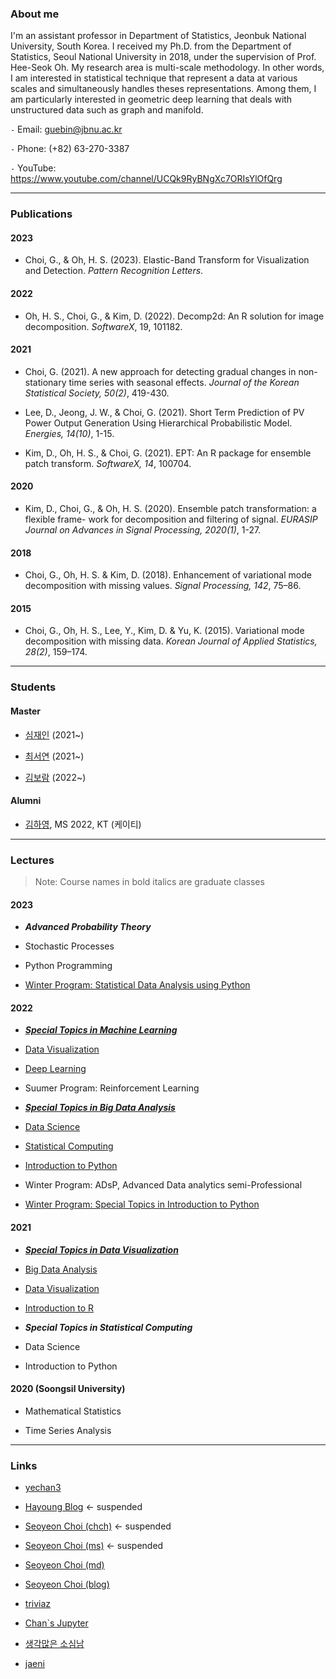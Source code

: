 
### About me

I'm an assistant professor in Department of Statistics, Jeonbuk National University, South Korea. I received my Ph.D. from the Department of Statistics, Seoul National University in 2018, under the supervision of Prof. Hee-Seok Oh. My research area is multi-scale methodology. In other words, I am interested in statistical technique that represent a data at various scales and simultaneously handles theses representations. Among them, I am particularly interested in geometric deep learning that deals with unstructured data such as graph and manifold.

`-` Email: guebin@jbnu.ac.kr

`-` Phone: (+82) 63-270-3387

`-` YouTube: https://www.youtube.com/channel/UCQk9RyBNgXc7ORIsYlOfQrg

--- 

### Publications


#### 2023 

- Choi, G., & Oh, H. S. (2023). Elastic-Band Transform for Visualization and Detection. *Pattern Recognition Letters*.

#### 2022 

- Oh, H. S., Choi, G., & Kim, D. (2022). Decomp2d: An R solution for image decomposition. *SoftwareX*, 19, 101182.

#### 2021 

- Choi, G. (2021). A new approach for detecting gradual changes in non-stationary time series with seasonal effects. *Journal of the Korean Statistical Society, 50(2)*, 419-430. 

- Lee, D., Jeong, J. W., & Choi, G. (2021). Short Term Prediction of PV Power Output Generation Using Hierarchical Probabilistic Model. *Energies, 14(10)*, 1-15.

- Kim, D., Oh, H. S., & Choi, G. (2021). EPT: An R package for ensemble patch transform. *SoftwareX, 14*, 100704.

#### 2020 

- Kim, D., Choi, G., & Oh, H. S. (2020). Ensemble patch transformation: a flexible frame- work for decomposition and filtering of signal. *EURASIP Journal on Advances in Signal Processing, 2020(1)*, 1-27.

#### 2018 

- Choi, G., Oh, H. S. & Kim, D. (2018). Enhancement of variational mode decomposition with missing values. *Signal Processing, 142*, 75–86.

#### 2015

- Choi, G., Oh, H. S., Lee, Y., Kim, D. & Yu, K. (2015). Variational mode decomposition with missing data. *Korean Journal of Applied Statistics, 28(2)*, 159–174.

---

### Students

#### Master 

- [심재인](https://simjaein.github.io/ji1598/) (2021~)

- [최서연](https://github.com/seoyeonc) (2021~)

- [김보람](https://github.com/boram-coco) (2022~)

#### Alumni 

- [김하영](https://github.com/kimha02), MS 2022, KT (케이티)

---

### Lectures

> Note: Course names in bold italics are graduate classes

#### 2023 

- ***Advanced Probability Theory***

- Stochastic Processes

- Python Programming

- [Winter Program: Statistical Data Analysis using Python](https://guebin.github.io/IP2023WIN/)

#### 2022 

- [***Special Topics in Machine Learning***](https://guebin.github.io/STML2022/)

- [Data Visualization](https://guebin.github.io/DV2022/)

- [Deep Learning](https://guebin.github.io/DL2022/)

- Suumer Program: Reinforcement Learning 

- [***Special Topics in Big Data Analysis***](https://guebin.github.io/STBDA2022/)

- [Data Science](https://guebin.github.io/DS2022/)

- [Statistical Computing](https://guebin.github.io/SC2022/)

- [Introduction to Python](https://guebin.github.io/IP2022/)

- Winter Program: ADsP, Advanced Data analytics semi-Professional 

- [Winter Program: Special Topics in Introduction to Python](https://guebin.github.io/IP2022WIN/)

#### 2021 

- [***Special Topics in Data Visualization***](https://guebin.github.io/STDV2021/)

- [Big Data Analysis](https://guebin.github.io/BDA2021/)

- [Data Visualization](https://guebin.github.io/DV2021/)

- [Introduction to R](https://guebin.github.io/IR2021/)

- ***Special Topics in Statistical Computing*** 

- Data Science 

- Introduction to Python 

#### 2020 (Soongsil University)

- Mathematical Statistics 

- Time Series Analysis 

---

### Links

- [yechan3](https://miruetoto.github.io/yechan3/)

- [Hayoung Blog](https://kimha02.github.io/ham/) <- suspended

- [Seoyeon Choi (chch)](https://seoyeonc.github.io/chch/) <- suspended

- [Seoyeon Choi (ms)](https://seoyeonc.github.io/ms/) <- suspended

- [Seoyeon Choi (md)](https://seoyeonc.github.io/md/) 

- [Seoyeon Choi (blog)](https://seoyeonc.github.io/blog/) 

- [triviaz](http://triviaz.net/blog)

- [Chan`s Jupyter](https://goodboychan.github.io/) 

- [생각많은 소심남](https://talkingaboutme.tistory.com/)

- [jaeni](https://simjaein.github.io/ji1598/)


<!---
guebin/guebin is a ✨ special ✨ repository because its `README.md` (this file) appears on your GitHub profile.
You can click the Preview link to take a look at your changes.
--->
